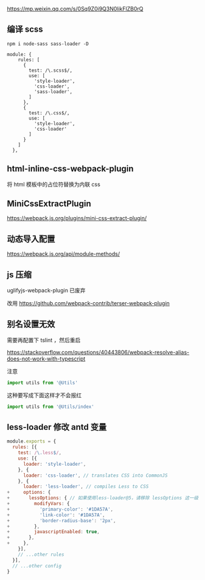 https://mp.weixin.qq.com/s/0Sq9Z0i9Q3N0likFlZB0rQ


## 编译 scss

```
npm i node-sass sass-loader -D
```

```
module: {
    rules: [
      {
        test: /\.scss$/,
        use: [
          'style-loader',
          'css-loader',
          'sass-loader',
        ]
      },
      {
        test: /\.css$/,
        use: [
          'style-loader',
          'css-loader'
        ]
      }
    ]
  },
```

## html-inline-css-webpack-plugin

将 html 模板中的占位符替换为内联 css

## MiniCssExtractPlugin

https://webpack.js.org/plugins/mini-css-extract-plugin/

## 动态导入配置

https://webpack.js.org/api/module-methods/

## js 压缩

uglifyjs-webpack-plugin 已废弃

改用 https://github.com/webpack-contrib/terser-webpack-plugin

## 别名设置无效

需要再配置下 tslint ，然后重启

https://stackoverflow.com/questions/40443806/webpack-resolve-alias-does-not-work-with-typescript

注意 
```js
import utils from '@Utils' 
```
这种要写成下面这样才不会报红
```js
import utils from '@Utils/index' 
```

## less-loader 修改 antd 变量

```js
module.exports = {
  rules: [{
    test: /\.less$/,
    use: [{
      loader: 'style-loader',
    }, {
      loader: 'css-loader', // translates CSS into CommonJS
    }, {
      loader: 'less-loader', // compiles Less to CSS
+     options: {
+       lessOptions: { // 如果使用less-loader@5，请移除 lessOptions 这一级，直接配置选项在 options 下。
+         modifyVars: {
+           'primary-color': '#1DA57A',
+           'link-color': '#1DA57A',
+           'border-radius-base': '2px',
+         },
+         javascriptEnabled: true,
+       },
+     },
    }],
    // ...other rules
  }],
  // ...other config
}
```